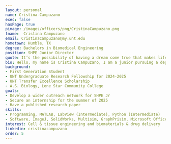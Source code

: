 ```yaml
---
layout: personal
name: Cristina-Campuzano
exec: false
hasPage: true
pimage: /images/officers/png/CristinaCampuzano.png
fname:  Cristina Campuzano
email: CristinaCampuzano@my.unt.edu
hometown: Humble, TX
degree: Bachelors in Biomedical Engineering 
position: SHPE Junior Director
quote: It’s the possibility of having a dream come true that makes life interesting. - Paulo Coelho, The Alchemist
bio: Hello, my name is Cristina Campuzano, I am a junior pursuing a degree in Biomedical Engineering in the biotechnology/pre-med track, minor in Chemistry and Biology. I hope to apply my skills in the field of medicine to improve the quality of life of all individuals. I am passionate about the SHPE Jr program as it empowers and supports younger generations to pursue their dreams in the field of STEM. In my free time I like to craft, bake, listen to music, and crochet.
background: 
- First Generation Student
- UNT Undergraduate Research Fellowship for 2024-2025
- UNT Transfer Excellence Scholarship
- A.S. Biology, Lone Star Community College
goals:
- Develop a wider outreach network for SHPE Jr
- Secure an internship for the summer of 2025
- Have a published research paper
skills:
- Programming, MATLAB, LabView (Intermediate), Python (Intermediate)
- Software, ImageJ, SolidWorks, Multisim, GraphPrisim, Microsoft Office Suite
interest: Cell & tissue engineering and biomaterials & drug delivery
linkedin: cristinacampuzano
order: 5
---
```


